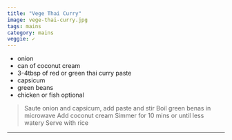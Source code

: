 ```yaml
---
title: "Vege Thai Curry"
image: vege-thai-curry.jpg
tags: mains
category: mains
veggie: ✓
---
```


* onion
* can of coconut cream
* 3-4tbsp of red or green thai curry paste
* capsicum
* green beans
* chicken or fish optional


> Saute onion and capsicum, add paste and stir
> Boil green benas in microwave
> Add coconut cream
> Simmer for 10 mins or until less watery
> Serve with rice

---
